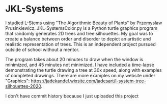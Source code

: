 # JKL-Systems

I studied L-Stems using "The Algorithmic Beauty of Plants" by Przemyslaw Prusinkiewicz. JKL-SystemsColor.py is a Python turtle graphics program that randomly generates 2D trees and tree silhouettes. My goal was to create a balance between order and disorder to depict an artistic and realistic representation of trees. This is an independent project pursued outside of school without a mentor. 

The program takes about 20 minutes to draw when the window is minimized, and 45 minutes not minimized. I have included a time-lapse demonstrating the turtle drawing a tree at 30x speed, along with examples of completed drawings. There are more examples on my website under "Graphics": https://jadekandel.wixsite.com/jadesart/l-system-tree-silhouettes-2020.

I don't have commit history because I just uploaded this project 
